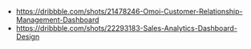 - https://dribbble.com/shots/21478246-Omoi-Customer-Relationship-Management-Dashboard
- https://dribbble.com/shots/22293183-Sales-Analytics-Dashboard-Design